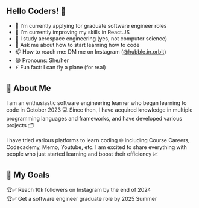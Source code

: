 ## Hello Coders! 👋

- 🔭 I’m currently applying for graduate software engineer roles 
- 🌱 I’m currently improving my skills in React.JS
- 🚀 I study aerospace engineering (yes, not computer science)
- 💬 Ask me about how to start learning how to code
- 📫 How to reach me: DM me on Instagram ([@hubble.in.orbit](https://www.instagram.com/hubble.in.orbit/))
- 😄 Pronouns: She/her
- ⚡ Fun fact: I can fly a plane (for real)

## 💌 About Me
I am an enthusiastic software engineering learner who began learning to code in October 2023 💻 Since then, I have acquired
knowledge in multiple programming languages and frameworks, and have developed various projects 🗂️<br/><br/>
I have tried various platforms to learn coding 🌐 including Course Careers, Codecademy, Memo, Youtube, etc. I am excited to share everything with people who just started learning and boost their efficiency 📈

## 📍 My Goals
🏆✅ Reach 10k followers on Instagram by the end of 2024 <br/>
🏆✅ Get a software engineer graduate role by 2025 Summer

